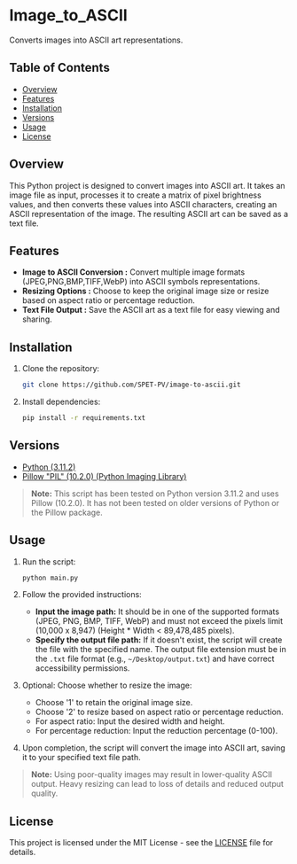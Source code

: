 # Image_to_ASCII

Converts images into ASCII art representations.

## Table of Contents
- [Overview](#overview)
- [Features](#features)
- [Installation](#installation)
- [Versions](#versions)
- [Usage](#usage)
- [License](#license)

## Overview

This Python project is designed to convert images into ASCII art. It takes an image file as input, processes it to create a matrix of pixel brightness values, and then converts these values into ASCII characters, creating an ASCII representation of the image. The resulting ASCII art can be saved as a text file.

## Features

- **Image to ASCII Conversion :** Convert multiple image formats (JPEG,PNG,BMP,TIFF,WebP) into ASCII symbols representations.
- **Resizing Options :** Choose to keep the original image size or resize based on aspect ratio or percentage reduction.
- **Text File Output :** Save the ASCII art as a text file for easy viewing and sharing.

## Installation

1. Clone the repository:

    ```bash
    git clone https://github.com/SPET-PV/image-to-ascii.git
    ```

2. Install dependencies:

    ```bash
    pip install -r requirements.txt
    ```

## Versions

- [Python (3.11.2)](https://www.python.org/downloads/release/python-3112/)
- [Pillow "PIL" (10.2.0) (Python Imaging Library)](https://pypi.org/project/pillow/)

> **Note:** This script has been tested on Python version 3.11.2 and uses Pillow (10.2.0). It has not been tested on older versions of Python or the Pillow package.

## Usage

1. Run the script:

    ```bash
    python main.py
    ```

2. Follow the provided instructions:
    - **Input the image path:** It should be in one of the supported formats (JPEG, PNG, BMP, TIFF, WebP) and must not exceed the pixels limit (10,000 x 8,947) (Height * Width < 89,478,485 pixels).
    - **Specify the output file path:** If it doesn't exist, the script will create the file with the specified name. The output file extension must be in the `.txt` file format (e.g., `~/Desktop/output.txt`) and have correct accessibility permissions.

3. Optional: Choose whether to resize the image:
    - Choose '1' to retain the original image size.
    - Choose '2' to resize based on aspect ratio or percentage reduction.
    - For aspect ratio: Input the desired width and height.
    - For percentage reduction: Input the reduction percentage (0-100).

4. Upon completion, the script will convert the image into ASCII art, saving it to your specified text file path.

> **Note:** Using poor-quality images may result in lower-quality ASCII output. Heavy resizing can lead to loss of details and reduced output quality.

## License

This project is licensed under the MIT License - see the [LICENSE](LICENSE) file for details.